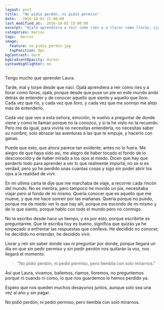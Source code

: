 ```yaml
---
layout: post
title:  "No pidió perdón, ni pidió permiso"
date:   2016-10-03 15:00:00
last_modified_at:  2016-10-03 15:00:00
excerpt: "Ojalá aprendiera a reír como ríes y a llorar como lloras, ojalá."
categories: marcos
tags:  marcos
image:
  feature: no_pidio_perdon.jpg
  topPosition: 0px
bgContrast: dark
bgGradientOpacity: darker
syntaxHighlighter: no
---
```

Tengo mucho que aprender Laura.

Tarde, mal y torpe desde que nací. Ojalá aprendiera a reír como ríes y a llorar como lloras, ojalá, porque desde que puse un pie en este mundo ando detrás de entender y de conocer aquello que siento y aquello que lloro. Cada vez que rio, y cada vez que lloro, y cada vez que me sonrojo me alejo más de entenderlo.

Cada vez que veo a esta señora, emoción, le vuelvo a preguntar de donde viene y como le llaman porque no la conozco, y si la he visto no la recuerdo. Pero me da igual, para vivirla no necesitas entenderla, no necesitas saber su nombre, solo abrazar las aventuras a las que te empuje, y hacerlo con ganas.

Puede que esto, que ahora parece tan evidente, antes no lo fuera. Me alegro de que haya sido así, me alegro de haber tocado el fondo de lo desconocido y de haber mirado a los ojos al miedo. Dicen que hay que perderlo todo para aprender a ver lo que realmente importa, no se si es verdad, pero yo he perdido unas cuantas cosas y sigo sin poder abrir los ojos a la realidad de vivir.

En mi ultima carta te dije que me marchaba de viaje, a recorrer cada rincón del mundo. No es mentira, pero tampoco he movido un pie, necesitaba viajar pero al fondo de mi mismo. Quería conocer que es aquello que me mueve, y que me hace sonreír por las mañanas. Quería porque no puedo, porque me da miedo ver lo que hay allí, porque me escondo de mi mismo y de lo que siento, porque hablo con todo el mundo pero no conmigo.

No te escribo desde hace un tiempo, y es por esto, porque escribirte es preguntarme. Que te escriba hoy es bueno, significa que quizás ya he empezado a enfrentar las respuestas que conlleva. He decidido no conocer, he decidido no entender, he decidido vivir.

Llorar y reir sin saber donde vas ni preguntar por donde, porque llegará un día en que sin pedir permiso y sin pedir perdón nos quitarán la voz, nos llegará el momento.

<blockquote class="largeQuote">"No pidió perdón, ni pedió permiso, pero tiembla con solo mirarnos."</blockquote>

Así que Laura, vivamos, bailemos, riamos, lloremos, no preguntemos porqué ni cuando ni como, lo que nos guardemos lo hemos perdido ya.

Espero que nos queden muchos desayunos juntos, aunque solo sea una vez al año y sin pagar.

No pidió perdón, ni pedió permiso, pero tiembla con solo mirarnos.
